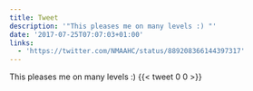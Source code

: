 ```yaml
---
title: Tweet
description: '"This pleases me on many levels :) "'
date: '2017-07-25T07:07:03+01:00'
links:
  - 'https://twitter.com/NMAAHC/status/889208366144397317'
---
```

This pleases me on many levels :) 
      {{< tweet 0 0 >}}
    
